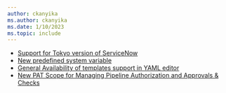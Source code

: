 ```yaml
---
author: ckanyika
ms.author: ckanyika
ms.date: 1/10/2023
ms.topic: include
---
```


- [Support for Tokyo version of ServiceNow](#support-for-tokyo-version-of-servicenow)
- [New predefined system variable](#new-predefined-system-variable)
- [General Availability of templates support in YAML editor](#general-availability-template-support-in-yaml-editor)
- [New PAT Scope for Managing Pipeline Authorization and Approvals & Checks](#new-pat-scope-for-managing-pipeline-authorization-and-approvals--checks)